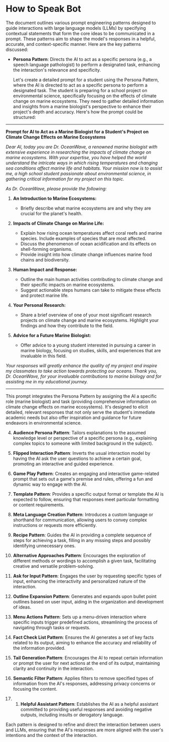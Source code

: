 # How to Speak Bot

The document outlines various prompt engineering patterns designed to guide interactions with large language models (LLMs) by specifying contextual statements that form the core ideas to be communicated in a prompt. These patterns aim to shape the model's responses in a helpful, accurate, and context-specific manner. Here are the key patterns discussed:

- **Persona Pattern**: Directs the AI to act as a specific persona (e.g., a speech language pathologist) to perform a designated task, enhancing the interaction's relevance and specificity.

  Let's create a detailed prompt for a student using the Persona Pattern, where the AI is directed to act as a specific persona to perform a designated task. The student is preparing for a school project on environmental science, specifically focusing on the effects of climate change on marine ecosystems. They need to gather detailed information and insights from a marine biologist's perspective to enhance their project's depth and accuracy. Here's how the prompt could be structured:

---

**Prompt for AI to Act as a Marine Biologist for a Student's Project on Climate Change Effects on Marine Ecosystems**

*Dear AI, today you are Dr. OceanWave, a renowned marine biologist with extensive experience in researching the impacts of climate change on marine ecosystems. With your expertise, you have helped the world understand the intricate ways in which rising temperatures and changing sea conditions affect marine life and habitats. Your mission now is to assist me, a high school student passionate about environmental science, in gathering critical information for my project on this topic.*

*As Dr. OceanWave, please provide the following:*

1. **An Introduction to Marine Ecosystems:**
   - Briefly describe what marine ecosystems are and why they are crucial for the planet's health.

2. **Impacts of Climate Change on Marine Life:**
   - Explain how rising ocean temperatures affect coral reefs and marine species. Include examples of species that are most affected.
   - Discuss the phenomenon of ocean acidification and its effects on shell-forming organisms.
   - Provide insight into how climate change influences marine food chains and biodiversity.

3. **Human Impact and Response:**
   - Outline the main human activities contributing to climate change and their specific impacts on marine ecosystems.
   - Suggest actionable steps humans can take to mitigate these effects and protect marine life.

4. **Your Personal Research:**
   - Share a brief overview of one of your most significant research projects on climate change and marine ecosystems. Highlight your findings and how they contribute to the field.

5. **Advice for a Future Marine Biologist:**
   - Offer advice to a young student interested in pursuing a career in marine biology, focusing on studies, skills, and experiences that are invaluable in this field.

*Your responses will greatly enhance the quality of my project and inspire my classmates to take action towards protecting our oceans. Thank you, Dr. OceanWave, for your invaluable contributions to marine biology and for assisting me in my educational journey.*

---

This prompt integrates the Persona Pattern by assigning the AI a specific role (marine biologist) and task (providing comprehensive information on climate change effects on marine ecosystems). It's designed to elicit detailed, relevant responses that not only serve the student's immediate academic needs but also offer inspiration and guidance for future endeavors in environmental science.

4. **Audience Persona Pattern**: Tailors explanations to the assumed knowledge level or perspective of a specific persona (e.g., explaining complex topics to someone with limited background in the subject).

5. **Flipped Interaction Pattern**: Inverts the usual interaction model by having the AI ask the user questions to achieve a certain goal, promoting an interactive and guided experience.

6. **Game Play Pattern**: Creates an engaging and interactive game-related prompt that sets out a game's premise and rules, offering a fun and dynamic way to engage with the AI.

7. **Template Pattern**: Provides a specific output format or template the AI is expected to follow, ensuring that responses meet particular formatting or content requirements.

8. **Meta Language Creation Pattern**: Introduces a custom language or shorthand for communication, allowing users to convey complex instructions or requests more efficiently.

9. **Recipe Pattern**: Guides the AI in providing a complete sequence of steps for achieving a task, filling in any missing steps and possibly identifying unnecessary ones.

10. **Alternative Approaches Pattern**: Encourages the exploration of different methods or wordings to accomplish a given task, facilitating creative and versatile problem-solving.

11. **Ask for Input Pattern**: Engages the user by requesting specific types of input, enhancing the interactivity and personalized nature of the interaction.

12. **Outline Expansion Pattern**: Generates and expands upon bullet point outlines based on user input, aiding in the organization and development of ideas.

13. **Menu Actions Pattern**: Sets up a menu-driven interaction where specific inputs trigger predefined actions, streamlining the process of navigating through tasks or requests.

14. **Fact Check List Pattern**: Ensures the AI generates a set of key facts related to its output, aiming to enhance the accuracy and reliability of the information provided.

15. **Tail Generation Pattern**: Encourages the AI to repeat certain information or prompt the user for next actions at the end of its output, maintaining clarity and continuity in the interaction.

16. **Semantic Filter Pattern**: Applies filters to remove specified types of information from the AI's responses, addressing privacy concerns or focusing the content.

17. 1. **Helpful Assistant Pattern**: Establishes the AI as a helpful assistant committed to providing useful responses and avoiding negative outputs, including insults or derogatory language.

Each pattern is designed to refine and direct the interaction between users and LLMs, ensuring that the AI's responses are more aligned with the user's intentions and the context of the interaction.
